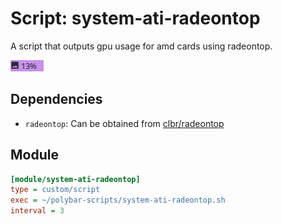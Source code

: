# Script: system-ati-radeontop

A script that outputs gpu usage for amd cards using radeontop.

![system-ati-radeontop](screenshots/1.png)


## Dependencies

* `radeontop`: Can be obtained from [clbr/radeontop](https://github.com/clbr/radeontop)


## Module

```ini
[module/system-ati-radeontop]
type = custom/script
exec = ~/polybar-scripts/system-ati-radeontop.sh
interval = 3
```
